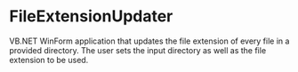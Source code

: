FileExtensionUpdater
====================
VB.NET WinForm application that updates the file extension of every file in a provided directory.  The user sets the input directory as well as the file extension to be used.
